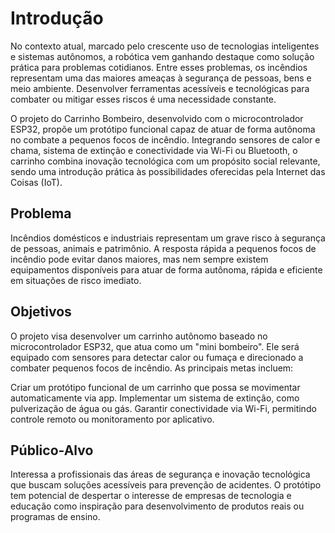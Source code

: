 # Introdução

 No contexto atual, marcado pelo crescente uso de tecnologias inteligentes e sistemas autônomos, a robótica vem ganhando destaque como solução prática para problemas cotidianos. Entre esses problemas, os incêndios representam uma das maiores ameaças à segurança de pessoas, bens e meio ambiente. Desenvolver ferramentas acessíveis e tecnológicas para combater ou mitigar esses riscos é uma necessidade constante.

O projeto do Carrinho Bombeiro, desenvolvido com o microcontrolador ESP32, propõe um protótipo funcional capaz de atuar de forma autônoma no combate a pequenos focos de incêndio. Integrando sensores de calor e chama, sistema de extinção e conectividade via Wi-Fi ou Bluetooth, o carrinho combina inovação tecnológica com um propósito social relevante, sendo uma introdução prática às possibilidades oferecidas pela Internet das Coisas (IoT).

## Problema

Incêndios domésticos e industriais representam um grave risco à segurança de pessoas, animais e patrimônio. A resposta rápida a pequenos focos de incêndio pode evitar danos maiores, mas nem sempre existem equipamentos disponíveis para atuar de forma autônoma, rápida e eficiente em situações de risco imediato.

## Objetivos

 O projeto visa desenvolver um carrinho autônomo baseado no microcontrolador ESP32, que atua como um "mini bombeiro". Ele será equipado com sensores para detectar calor ou fumaça e direcionado a combater pequenos focos de incêndio. As principais metas incluem:

Criar um protótipo funcional de um carrinho que possa se movimentar automaticamente via app.
Implementar um sistema de extinção, como pulverização de água ou gás.
Garantir conectividade via Wi-Fi, permitindo controle remoto ou monitoramento por aplicativo.
## Público-Alvo

 Interessa a profissionais das áreas de segurança e inovação tecnológica que buscam soluções acessíveis para prevenção de acidentes. O protótipo tem potencial de despertar o interesse de empresas de tecnologia e educação como inspiração para desenvolvimento de produtos reais ou programas de ensino.
